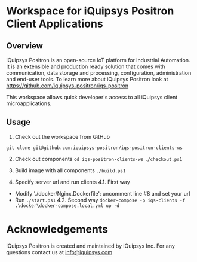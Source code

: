 # Workspace for iQuipsys Positron Client Applications

## Overview

iQuipsys Positron is an open-source IoT platform for Industrial Automation.
It is an extensible and production ready solution that comes with communication,
data storage and processing, configuration, administration and end-user tools.
To learn more about iQuipsys Positron look at https://github.com/iquipsys-positron/iqs-positron

This workspace allows quick developer's access to all iQuipsys client microapplications.

## Usage

1. Check out the workspace from GitHub

`git clone git@github.com:iquipsys-positron/iqs-positron-clients-ws`

2. Check out components
`cd iqs-positron-clients-ws`
`./checkout.ps1`

3. Build image with all components
`./build.ps1`

4. Specify server url and run clients
  4.1. First way
* Modify './docker/Nginx.Dockerfile': uncomment line #8 and set your url
* Run
`./start.ps1`
  4.2. Second way
  `docker-compose -p iqs-clients -f .\docker\docker-compose.local.yml up -d`

# Acknowledgements

iQuipsys Positron is created and maintained by iQuipsys Inc.
For any questions contact us at info@iquipsys.com
